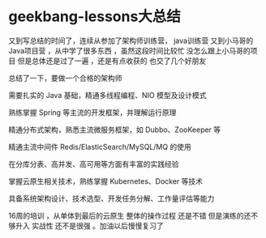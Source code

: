 # geekbang-lessons大总结
又到写总结的时间了，连续从参加了架构师训练营，  java训练营 又到小马哥的Java项目营 ，从中学了很多东西 ，虽然这段时间比较忙 没怎么跟上小马哥的项目  但是总体还是过了一遍 ，还是有点收获的 也交了几个好朋友

总结了一下，要做一个合格的架构师

需要扎实的 Java 基础，精通多线程编程、NIO 模型及设计模式

熟练掌握 Spring 等主流的开发框架，并理解运行原理

精通分布式架构，熟悉主流微服务框架，如 Dubbo、ZooKeeper 等

精通主流中间件 Redis/ElasticSearch/MySQL/MQ 的使用

在分库分表、高并发、高可用等方面有丰富的实践经验

掌握云原生相关技术，熟练掌握 Kubernetes、Docker 等技术

具备系统架构设计、技术选型、开发任务分解、工作量评估等能力

16周的培训 ，从单体到最后的云原生 整体的操作过程 还是不错 但是演练的还不够升入 实战性 还不是很强 。加油以后慢慢复习了
